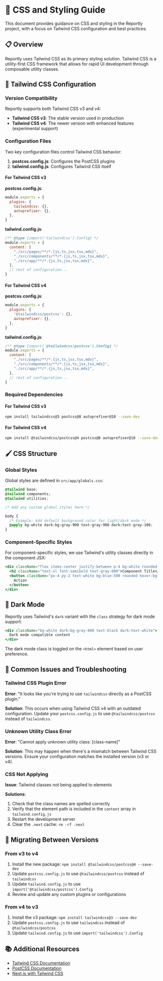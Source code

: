 # 🎨 CSS and Styling Guide

This document provides guidance on CSS and styling in the Reportly project, with a focus on Tailwind CSS configuration and best practices.

## 📋 Overview

Reportly uses Tailwind CSS as its primary styling solution. Tailwind CSS is a utility-first CSS framework that allows for rapid UI development through composable utility classes.

## 🔧 Tailwind CSS Configuration

### Version Compatibility

Reportly supports both Tailwind CSS v3 and v4:

- **Tailwind CSS v3**: The stable version used in production
- **Tailwind CSS v4**: The newer version with enhanced features (experimental support)

### Configuration Files

Two key configuration files control Tailwind CSS behavior:

1. **postcss.config.js**: Configures the PostCSS plugins
2. **tailwind.config.js**: Configures Tailwind CSS itself

#### For Tailwind CSS v3

**postcss.config.js**:
```js
module.exports = {
  plugins: {
    tailwindcss: {},
    autoprefixer: {},
  },
}
```

**tailwind.config.js**:
```js
/** @type {import('tailwindcss').Config} */
module.exports = {
  content: [
    "./src/pages/**/*.{js,ts,jsx,tsx,mdx}",
    "./src/components/**/*.{js,ts,jsx,tsx,mdx}",
    "./src/app/**/*.{js,ts,jsx,tsx,mdx}",
  ],
  // rest of configuration...
}
```

#### For Tailwind CSS v4

**postcss.config.js**:
```js
module.exports = {
  plugins: {
    '@tailwindcss/postcss': {},
    autoprefixer: {},
  },
}
```

**tailwind.config.js**:
```js
/** @type {import('@tailwindcss/postcss').Config} */
module.exports = {
  content: [
    "./src/pages/**/*.{js,ts,jsx,tsx,mdx}",
    "./src/components/**/*.{js,ts,jsx,tsx,mdx}",
    "./src/app/**/*.{js,ts,jsx,tsx,mdx}",
  ],
  // rest of configuration...
}
```

### Required Dependencies

#### For Tailwind CSS v3
```bash
npm install tailwindcss@3 postcss@8 autoprefixer@10 --save-dev
```

#### For Tailwind CSS v4
```bash
npm install @tailwindcss/postcss@4 postcss@8 autoprefixer@10 --save-dev
```

## 🖌️ CSS Structure

### Global Styles

Global styles are defined in `src/app/globals.css`:

```css
@tailwind base;
@tailwind components;
@tailwind utilities;

/* Add any custom global styles here */

body {
  /* Example: Add default background color for light/dark mode */
  @apply bg-white dark:bg-gray-900 text-gray-900 dark:text-gray-100;
}
```

### Component-Specific Styles

For component-specific styles, we use Tailwind's utility classes directly in the component JSX:

```jsx
<div className="flex items-center justify-between p-4 bg-white rounded-lg shadow">
  <h2 className="text-xl font-semibold text-gray-800">Component Title</h2>
  <button className="px-4 py-2 text-white bg-blue-500 rounded hover:bg-blue-600">
    Action
  </button>
</div>
```

## 🌙 Dark Mode

Reportly uses Tailwind's `dark` variant with the `class` strategy for dark mode support:

```jsx
<div className="bg-white dark:bg-gray-800 text-black dark:text-white">
  Dark mode compatible content
</div>
```

The dark mode class is toggled on the `<html>` element based on user preference.

## 🚫 Common Issues and Troubleshooting

### Tailwind CSS Plugin Error

**Error**: "It looks like you're trying to use `tailwindcss` directly as a PostCSS plugin."

**Solution**: This occurs when using Tailwind CSS v4 with an outdated configuration. Update your `postcss.config.js` to use `@tailwindcss/postcss` instead of `tailwindcss`.

### Unknown Utility Class Error

**Error**: "Cannot apply unknown utility class: [class-name]"

**Solution**: This may happen when there's a mismatch between Tailwind CSS versions. Ensure your configuration matches the installed version (v3 or v4).

### CSS Not Applying

**Issue**: Tailwind classes not being applied to elements

**Solutions**:
1. Check that the class names are spelled correctly
2. Verify that the element path is included in the `content` array in `tailwind.config.js`
3. Restart the development server
4. Clear the `.next` cache: `rm -rf .next`

## 🔄 Migrating Between Versions

### From v3 to v4

1. Install the new package: `npm install @tailwindcss/postcss@4 --save-dev`
2. Update `postcss.config.js` to use `@tailwindcss/postcss` instead of `tailwindcss`
3. Update `tailwind.config.js` to use `import('@tailwindcss/postcss').Config`
4. Review and update any custom plugins or configurations

### From v4 to v3

1. Install the v3 package: `npm install tailwindcss@3 --save-dev`
2. Update `postcss.config.js` to use `tailwindcss` instead of `@tailwindcss/postcss`
3. Update `tailwind.config.js` to use `import('tailwindcss').Config`

## 📚 Additional Resources

- [Tailwind CSS Documentation](https://tailwindcss.com/docs)
- [PostCSS Documentation](https://postcss.org/)
- [Next.js with Tailwind CSS](https://nextjs.org/docs/app/building-your-application/styling/tailwind-css)
